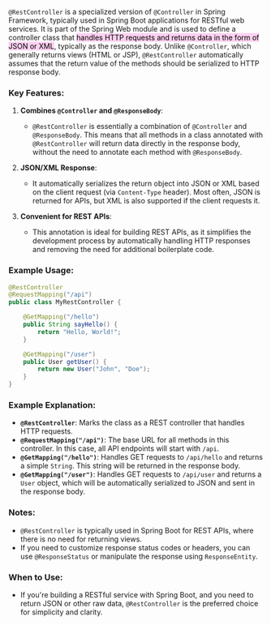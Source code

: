 `@RestController` is a specialized version of `@Controller` in Spring Framework, typically used in Spring Boot applications for RESTful web services. It is part of the Spring Web module and is used to define a controller class that <mark style="background: #FFB8EBA6;">handles HTTP requests and returns data in the form of JSON or XML</mark>, typically as the response body. Unlike `@Controller`, which generally returns views (HTML or JSP), `@RestController` automatically assumes that the return value of the methods should be serialized to HTTP response body.

### Key Features:

1. **Combines `@Controller` and `@ResponseBody`**:
    
    - `@RestController` is essentially a combination of `@Controller` and `@ResponseBody`. This means that all methods in a class annotated with `@RestController` will return data directly in the response body, without the need to annotate each method with `@ResponseBody`.
2. **JSON/XML Response**:
    
    - It automatically serializes the return object into JSON or XML based on the client request (via `Content-Type` header). Most often, JSON is returned for APIs, but XML is also supported if the client requests it.
3. **Convenient for REST APIs**:
    
    - This annotation is ideal for building REST APIs, as it simplifies the development process by automatically handling HTTP responses and removing the need for additional boilerplate code.

### Example Usage:

```java
@RestController
@RequestMapping("/api")
public class MyRestController {

    @GetMapping("/hello")
    public String sayHello() {
        return "Hello, World!";
    }

    @GetMapping("/user")
    public User getUser() {
        return new User("John", "Doe");
    }
}
```

### Example Explanation:

- **`@RestController`**: Marks the class as a REST controller that handles HTTP requests.
- **`@RequestMapping("/api")`**: The base URL for all methods in this controller. In this case, all API endpoints will start with `/api`.
- **`@GetMapping("/hello")`**: Handles GET requests to `/api/hello` and returns a simple `String`. This string will be returned in the response body.
- **`@GetMapping("/user")`**: Handles GET requests to `/api/user` and returns a `User` object, which will be automatically serialized to JSON and sent in the response body.

### Notes:

- `@RestController` is typically used in Spring Boot for REST APIs, where there is no need for returning views.
- If you need to customize response status codes or headers, you can use `@ResponseStatus` or manipulate the response using `ResponseEntity`.

### When to Use:

- If you're building a RESTful service with Spring Boot, and you need to return JSON or other raw data, `@RestController` is the preferred choice for simplicity and clarity.